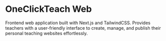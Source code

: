 # OneClickTeach Web

Frontend web application built with Next.js and TailwindCSS. Provides teachers with a user-friendly interface to create, manage, and publish their personal teaching websites effortlessly.
